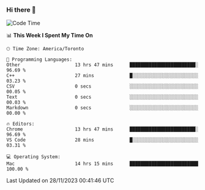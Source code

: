 ### Hi there 👋


<!--START_SECTION:waka-->
![Code Time](http://img.shields.io/badge/Code%20Time-1%2C427%20hrs%2012%20mins-blue)

📊 **This Week I Spent My Time On** 

```text
🕑︎ Time Zone: America/Toronto

💬 Programming Languages: 
Other                    13 hrs 47 mins      ████████████████████████░   96.69 % 
C++                      27 mins             █░░░░░░░░░░░░░░░░░░░░░░░░   03.23 % 
CSV                      0 secs              ░░░░░░░░░░░░░░░░░░░░░░░░░   00.05 % 
Text                     0 secs              ░░░░░░░░░░░░░░░░░░░░░░░░░   00.03 % 
Markdown                 0 secs              ░░░░░░░░░░░░░░░░░░░░░░░░░   00.00 % 

🔥 Editors: 
Chrome                   13 hrs 47 mins      ████████████████████████░   96.69 % 
VS Code                  28 mins             █░░░░░░░░░░░░░░░░░░░░░░░░   03.31 % 

💻 Operating System: 
Mac                      14 hrs 15 mins      █████████████████████████   100.00 % 
```


 Last Updated on 28/11/2023 00:41:46 UTC
<!--END_SECTION:waka-->

<!--
**SillyPasty/SillyPasty** is a ✨ _special_ ✨ repository because its `README.md` (this file) appears on your GitHub profile.

Here are some ideas to get you started:

- 🔭 I’m currently working on ...
- 🌱 I’m currently learning ...
- 👯 I’m looking to collaborate on ...
- 🤔 I’m looking for help with ...
- 💬 Ask me about ...
- 📫 How to reach me: ...
- 😄 Pronouns: ...
- ⚡ Fun fact: ...
-->


